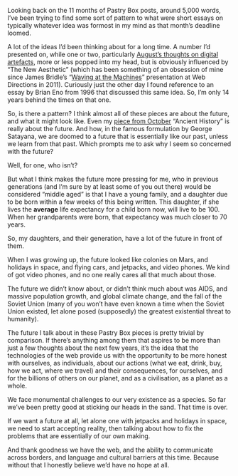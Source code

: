 

Looking back on the 11 months of Pastry Box posts, around 5,000 words, I’ve been trying to find some sort of
pattern to what were short essays on typically whatever idea was formost in my mind as that month’s deadline
loomed.

A lot of the ideas I’d been thinking about for a long time. A number I’d presented on, while one or two,
particularly [August’s thoughts on digital
artefacts](http://the-pastry-box-project.net/john-allsopp/2012-august-30/), more or less popped into my head,
but is obviously influenced by “The New Aesthetic” (which has been something of an obsession of mine since
James Bridle’s “[Waving at the
Machines](http://www.webdirections.org/resources/james-bridle-waving-at-the-machines/)” presentation at Web
Directions in 2011). Curiously just the other day I found reference to an essay by Brian Eno from 1996 that
discussed this same idea. So, I’m only 14 years behind the times on that one.

So, is there a pattern? I think almost all of these pieces are about the future, and what it might look like.
Even my [piece from October](http://the-pastry-box-project.net/john-allsopp/2012-october-2/) “Ancient
History” is really about the future. And how, in the famous formulation by George Satayana, we are doomed to
a future that is essentially like our past, unless we learn from that past. Which prompts me to ask why I seem
so concerned with the future?

Well, for one, who isn’t?

But what I think makes the future more pressing for me, who in previous generations (and I’m sure by at
least some of you out there) would be considered “middle aged” is that I have a young family, and a
daughter due to be born within a few weeks of this being written. This daughter, if she lives the __average__
life expectancy for a child born now, will live to be 100. When her grandparents were born, that expectancy
was much closer to 70 years.

So, my daughters, and their generation, have a lot of the future in front of them.

When I was growing up, the future looked like colonies on Mars, and holidays in space, and flying cars, and
jetpacks, and video phones. We kind of got video phones, and no one really cares all that much about
those.

The future we didn’t know about, or didn’t think much about was AIDS, and massive population growth, and
global climate change, and the fall of the Soviet Union (many of you won’t have even known a time when the
Soviet Union existed, let alone posed (supposedly) the greatest existential threat to humanity).

The future I talk about in these Pastry Box pieces is pretty trivial by comparison. If there’s anything
among them that aspires to be more than just a few thoughts about the next few years, it’s the idea that the
technologies of the web provide us with the opportunity to be more honest with ourselves, as individuals,
about our actions (what we eat, drink, buy, how we act, where we travel) and their consequences, for
ourselves, and for the billions of others on our planet, and as a civilisation, as a planet as a whole.

We face monumental challenges to our very existence as a species. So far we’ve been pretty good at sticking
our heads in the sand. That time is over.

If we want a future at all, let alone one with jetpacks and holidays in space, we need to start accepting
reality, then talking about how to fix the problems that are essentially of our own making.

And thank goodness we have the web, and the ability to communicate across borders, and language and cultural
barriers at this time. Because without that I honestly believe we’d have no hope at all.